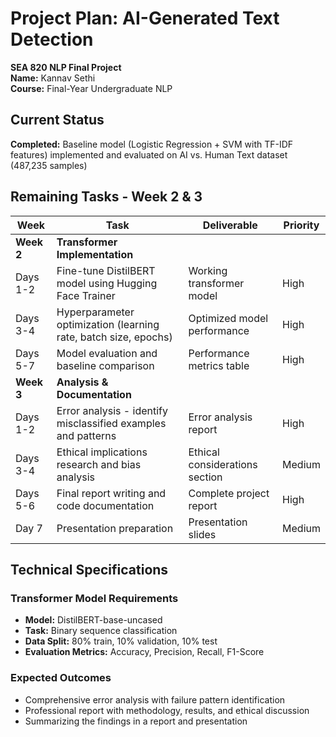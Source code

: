 # Project Plan: AI-Generated Text Detection
**SEA 820 NLP Final Project**  
**Name:** Kannav Sethi  
**Course:** Final-Year Undergraduate NLP  

## Current Status
 **Completed:** Baseline model (Logistic Regression + SVM with TF-IDF features) implemented and evaluated on AI vs. Human Text dataset (487,235 samples)

## Remaining Tasks - Week 2 & 3

| Week | Task | Deliverable | Priority |
|------|------|-------------|----------|
| **Week 2** | **Transformer Implementation** | | |
| Days 1-2 | Fine-tune DistilBERT model using Hugging Face Trainer | Working transformer model | High |
| Days 3-4 | Hyperparameter optimization (learning rate, batch size, epochs) | Optimized model performance | High |
| Days 5-7 | Model evaluation and baseline comparison | Performance metrics table | High |
| **Week 3** | **Analysis & Documentation** | | |
| Days 1-2 | Error analysis - identify misclassified examples and patterns | Error analysis report | High |
| Days 3-4 | Ethical implications research and bias analysis | Ethical considerations section | Medium |
| Days 5-6 | Final report writing and code documentation | Complete project report | High |
| Day 7 | Presentation preparation | Presentation slides | Medium |

## Technical Specifications

### Transformer Model Requirements
- **Model:** DistilBERT-base-uncased
- **Task:** Binary sequence classification 
- **Data Split:** 80% train, 10% validation, 10% test
- **Evaluation Metrics:** Accuracy, Precision, Recall, F1-Score

### Expected Outcomes
- Comprehensive error analysis with failure pattern identification
- Professional report with methodology, results, and ethical discussion
- Summarizing the findings in a report and presentation